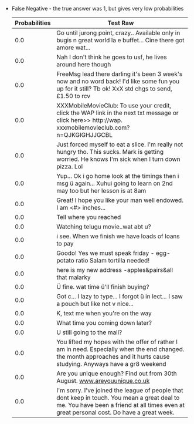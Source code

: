 * False Negative - the true answer was 1, but gives very low probabilities

  | Probabilities | Test Raw |
  |-|-|
  |             0.0              | Go until jurong point, crazy.. Available only in bugis n great world la e buffet... Cine there got amore wat...|
  |             0.0              | Nah I don't think he goes to usf, he lives around here though|
  |             0.0              | FreeMsg lead there darling it's been 3 week's now and no word back! I'd like some fun you up for it still? Tb ok! XxX std chgs to send, £1.50 to rcv|
  |             0.0              | XXXMobileMovieClub: To use your credit, click the WAP link in the next txt message or click here>> http://wap. xxxmobilemovieclub.com?n=QJKGIGHJJGCBL|
  |             0.0              | Just forced myself to eat a slice. I'm really not hungry tho. This sucks. Mark is getting worried. He knows I'm sick when I turn down pizza. Lol|
  |             0.0              | Yup... Ok i go home look at the timings then i msg ü again... Xuhui going to learn on 2nd may too but her lesson is at 8am|
  |             0.0              | Great! I hope you like your man well endowed. I am &lt;#&gt; inches...|
  |             0.0              | Tell where you reached|
  |             0.0              | Watching telugu movie..wat abt u?|
  |             0.0              | i see. When we finish we have loads of loans to pay|
  |             0.0              | Goodo! Yes we must speak friday - egg-potato ratio Salam tortilla needed!|
  |             0.0              | here is my new address -apples&pairs&all that malarky|
  |             0.0              | Ü fine. wat time ü'll finish buying?|
  |             0.0              | Got c... I lazy to type... I forgot ü in lect... I saw a pouch but like not v nice...|
  |             0.0              | K, text me when you're on the way|
  |             0.0              | What time you coming down later?|
  |             0.0              | U still going to the mall?|
  |             0.0              | You lifted my hopes with the offer of rather I am in need. Especially when the end changed. the month approaches and it hurts cause studying. Anyways have a gr8 weekend|
  |             0.0              | Are you unique enough? Find out from 30th August. www.areyouunique.co.uk|
  |             0.0              | I'm sorry. I've joined the league of people that dont keep in touch. You mean a great deal to me. You have been a friend at all times even at great personal cost. Do have a great week.||